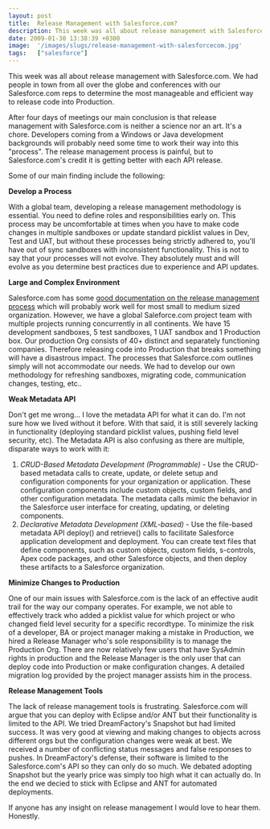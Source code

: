 ```yaml
---
layout: post
title:  Release Management with Salesforce.com?
description: This week was all about release management with Salesforce.com. We had people in town from all over the globe and conferences with our Salesforce.com reps to determine the most manageable and efficient way to release code into Production. After four days of meetings our main conclusion is that release management with Salesforce.com is neither a science nor an art. Its a chore. Developers coming from a Windows or Java development backgrounds will probably need some time to work their way into thi
date: 2009-01-30 13:38:39 +0300
image:  '/images/slugs/release-management-with-salesforcecom.jpg'
tags:   ["salesforce"]
---
```

<p>This week was all about release management with Salesforce.com. We had people in town from all over the globe and conferences with our Salesforce.com reps to determine the most manageable and efficient way to release code into Production.</p>
<p>After four days of meetings our main conclusion is that release management with Salesforce.com is neither a science nor an art. It's a chore. Developers coming from a Windows or Java development backgrounds will probably need some time to work their way into this "process". The release management process is painful, but to Salesforce.com's credit it is getting better with each API release.</p>
<p>Some of our main finding include the following:</p>
<p><strong>Develop a Process</strong></p>
<p>With a global team, developing a release management methodology is essential. You need to define roles and responsibilities early on. This process may be uncomfortable at times when you have to make code changes in multiple sandboxes or update standard picklist values in Dev, Test and UAT, but without these processes being strictly adhered to, you'll have out of sync sandboxes with inconsistent functionality. This is not to say that your processes will not evolve. They absolutely must and will evolve as you determine best practices due to experience and API updates.</p>
<p><strong>Large and Complex Environment<br>
</strong></p>
<p>Salesforce.com has some <a href="http://www.google.com/url?sa=U&start=2&q=http://www.salesforce.com/community/assets/docs/Best_Practice_-_Sandbox_Release_Management.ppt&ei=UreJSebXAsH7tgeK9oGoBw&sig2=b8EHmnkNhTg9El0oeaXvTw&usg=AFQjCNG7ada_sEJOkPV6CRX4x7XYvIQYXw">good documentation on the release management process</a> which will probably work well for most small to medium sized organization. However, we have a global Saleforce.com project team with multiple projects running concurrently in all continents. We have 15 development sandboxes, 5 test sandboxes, 1 UAT sandbox and 1 Production box. Our production Org consists of 40+ distinct and separately functioning companies. Therefore releasing code into Production that breaks something will have a disastrous impact. The processes that Salesforce.com outlines simply will not accommodate our needs. We had to develop our own methodology for refreshing sandboxes, migrating code, communication changes, testing, etc..</p>
<p><strong>Weak Metadata API</strong></p>
<p>Don't get me wrong... I love the metadata API for what it can do. I'm not sure how we lived without it before. With that said, it is still severely lacking in functionality (deploying standard picklist values, pushing field level security, etc). The Metadata API is also confusing as there are multiple, disparate ways to work with it:</p>
<ol>
 <li><em>CRUD-Based Metadata Development (Programmable)</em> - Use the CRUD-based metadata calls to create, update, or delete setup and configuration components for your organization or application. These configuration components include custom objects, custom fields, and other configuration metadata. The metadata calls mimic the behavior in the Salesforce user interface for creating, updating, or deleting components.</li>
 <li><em>Declarative Metadata Development (XML-based)</em> - Use the file-based metadata API deploy() and retrieve() calls to facilitate Salesforce application development and deployment. You can create text files that define components, such as custom objects, custom fields, s-controls, Apex code packages, and other Salesforce objects, and then deploy these artifacts to a Salesforce organization.</li>
</ol>
<strong>Minimize Changes to Production</strong>
<p>One of our main issues with Salesforce.com is the lack of an effective audit trail for the way our company operates. For example, we not able to effectively track who added a picklist value for which project or who changed field level security for a specific recordtype. To minimize the risk of a developer, BA or project manager making a mistake in Production, we hired a Release Manager who's sole responsibility is to manage the Production Org. There are now relatively few users that have SysAdmin rights in production and the Release Manager is the only user that can deploy code into Production or make configuration changes. A detailed migration log provided by the project manager assists him in the process.</p>
<p><strong>Release Management Tools</strong></p>
<p>The lack of release management tools is frustrating. Salesforce.com will argue that you can deploy with Eclipse and/or ANT but their functionality is limited to the API. We tried DreamFactory's Snapshot but had limited success. It was very good at viewing and making changes to objects across different orgs but the configuration changes were weak at best. We received a number of conflicting status messages and false responses to pushes. In DreamFactory's defense, their software is limited to the Salesforce.com's API so they can only do so much. We debated adopting Snapshot but the yearly price was simply too high what it can actually do. In the end we decied to stick with Eclipse and ANT for automated deployments.</p>
<p>If anyone has any insight on release management I would love to hear them. Honestly.</p>

